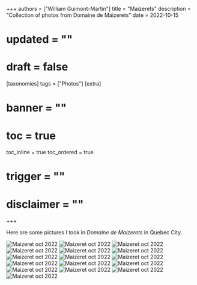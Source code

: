 +++
authors = ["William Guimont-Martin"]
title = "Maizerets"
description = "Collection of photos from Domaine de Maizerets"
date = 2022-10-15
# updated = ""
# draft = false
[taxonomies]
tags = ["Photos"]
[extra]
# banner = ""
# toc = true
toc_inline = true
toc_ordered = true
# trigger = ""
# disclaimer = ""
+++

Here are some pictures I took in *Domaine de Maizerets* in Quebec City.

![Maizeret oct 2022](02.png)
![Maizeret oct 2022](01.png)
![Maizeret oct 2022](03.png)
![Maizeret oct 2022](04.png)
![Maizeret oct 2022](05.png)
![Maizeret oct 2022](06.png)
![Maizeret oct 2022](07.png)
![Maizeret oct 2022](08.png)
![Maizeret oct 2022](09.png)
![Maizeret oct 2022](10.png)
![Maizeret oct 2022](12.png)
![Maizeret oct 2022](13.png)
![Maizeret oct 2022](14.png)
![Maizeret oct 2022](15.png)
![Maizeret oct 2022](16.png)
![Maizeret oct 2022](17.png)
